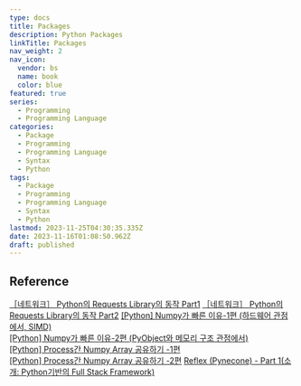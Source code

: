 ```yaml
---
type: docs
title: Packages
description: Python Packages
linkTitle: Packages
nav_weight: 2
nav_icon:
  vendor: bs
  name: book
  color: blue
featured: true
series:
  - Programming
  - Programming Language
categories:
  - Package
  - Programming
  - Programming Language
  - Syntax
  - Python
tags:
  - Package
  - Programming
  - Programming Language
  - Syntax
  - Python
lastmod: 2023-11-25T04:30:35.335Z
date: 2023-11-16T01:08:50.962Z
draft: published
---
```


## Reference

[［네트워크］ Python의 Requests Library의 동작 Part1](https://devocean.sk.com/experts/techBoardDetail.do?ID=164130&boardType=experts)
[［네트워크］ Python의 Requests Library의 동작 Part2](https://devocean.sk.com/experts/techBoardDetail.do?ID=164139&boardType=experts)
[[Python] Numpy가 빠른 이유-1편 (하드웨어 관점에서, SIMD)](https://devocean.sk.com/experts/techBoardDetail.do?ID=163631&boardType=experts)  
[[Python] Numpy가 빠른 이유-2편 (PyObject와 메모리 구조 관점에서)](https://devocean.sk.com/experts/techBoardDetail.do?ID=163649&boardType=experts)  
[[Python] Process간 Numpy Array 공유하기 -1편](https://devocean.sk.com/experts/techBoardDetail.do?ID=163669&boardType=experts)  
[[Python] Process간 Numpy Array 공유하기 -2편](https://devocean.sk.com/experts/techBoardDetail.do?ID=163675&boardType=experts)
[Reflex (Pynecone) - Part 1(소개: Python기반의 Full Stack Framework)](https://devocean.sk.com/blog/techBoardDetail.do?ID=165094&boardType=techBlog)
